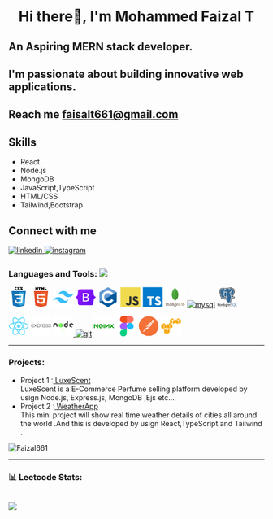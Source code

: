 <h1 align="center">Hi there👋, I'm Mohammed Faizal T</h1>

## An Aspiring MERN stack developer.
## I'm passionate about building innovative web applications.

## Reach me faisalt661@gmail.com

## Skills

* React
* Node.js
* MongoDB
* JavaScript,TypeScript
* HTML/CSS
* Tailwind,Bootstrap

## Connect with me  
<div align="left">
  
<a href="https://linkedin.com/in/mohammed-faizal-t-327a5824b" target="_blank">
<img src=https://img.shields.io/badge/linkedin-%231E77B5.svg?&style=for-the-badge&logo=linkedin&logoColor=white alt=linkedin style="margin-bottom: 5px;" />
</a>

<a href="https://instagram.com/faizal_t1" target="_blank">
<img src=https://img.shields.io/badge/instagram-%23000000.svg?&style=for-the-badge&logo=instagram&logoColor=white alt=instagram style="margin-bottom: 5px;" />
</a>
</p>

<h3 align="left">Languages and Tools: <img src="https://media.giphy.com/media/iY8CRBdQXODJSCERIr/giphy.gif" width="35px"></h3>
<p align="left">
 
  <a href="https://www.w3schools.com/css/" target="_blank" rel="noreferrer"><img src="https://raw.githubusercontent.com/devicons/devicon/master/icons/css3/css3-original-wordmark.svg" alt="css3" width="40" height="40"/></a>
    <a href="https://graphql.org" target="_blank" rel="noreferrer"><a href="https://www.w3.org/html/" target="_blank" rel="noreferrer"><img src="https://raw.githubusercontent.com/devicons/devicon/master/icons/html5/html5-original-wordmark.svg" alt="html5" width="40" height="40"/></a>
<a href="https://tailwindcss.com/" target="_blank" rel="noreferrer"><img src="https://raw.githubusercontent.com/devicons/devicon/master/icons/tailwindcss/tailwindcss-original.svg" alt="tailwindcss" width="40" height="40"/></a>
<a href="https://getbootstrap.com/" target="_blank" rel="noreferrer"><img src="https://raw.githubusercontent.com/devicons/devicon/master/icons/bootstrap/bootstrap-original.svg" alt="bootstrap" width="40" height="40"/></a>
   <a href="https://www.cprogramming.com/" target="_blank" rel="noreferrer"><img src="https://raw.githubusercontent.com/devicons/devicon/master/icons/c/c-original.svg" alt="c" width="40" height="40"/></a>
     <a href="https://developer.mozilla.org/en-US/docs/Web/JavaScript" target="_blank" rel="noreferrer"><img src="https://raw.githubusercontent.com/devicons/devicon/master/icons/javascript/javascript-original.svg" alt="javascript" width="40" height="40"/></a>
<a href="https://www.typescriptlang.org/" target="_blank" rel="noreferrer"><img src="https://raw.githubusercontent.com/devicons/devicon/master/icons/typescript/typescript-original.svg" alt="typescript" width="40" height="40"/></a>
  <a href="https://nodejs.org/" target="_blank" rel="noreferrer"><img src="https://raw.githubusercontent.com/devicons/devicon/master/icons/mongodb/mongodb-original-wordmark.svg" alt="mongodb" width="40" height="40"/></a>
  <a href="https://www.mysql.com/" target="_blank" rel="noreferrer"><img src="https://img.shields.io/badge/MySQL-4479A1.svg?style=for-the-badge&logo=MySQL&logoColor=white" alt="mysql" width="70" height="35"/></a>
  <a href="https://www.postgresql.org" target="_blank" rel="noreferrer"><img src="https://raw.githubusercontent.com/devicons/devicon/master/icons/postgresql/postgresql-original-wordmark.svg" alt="postgresql" width="40" height="40"/></a>


   <a href="https://reactjs.org/" target="_blank" rel="noreferrer"><img src="https://raw.githubusercontent.com/devicons/devicon/master/icons/react/react-original.svg" alt="react" width="40" height="40"/></a>
<a href="https://expressjs.com/" target="_blank" rel="noreferrer"><img src="https://raw.githubusercontent.com/devicons/devicon/master/icons/express/express-original-wordmark.svg" alt="express" width="40" height="40"/></a>
<a href="https://nodejs.org/" target="_blank" rel="noreferrer"><img src="https://raw.githubusercontent.com/devicons/devicon/master/icons/nodejs/nodejs-original-wordmark.svg" alt="nodejs" width="40" height="40" style="filter: brightness(1.5);"> </a>
  <a href="https://git-scm.com/" target="_blank" rel="noreferrer"><img src="https://www.vectorlogo.zone/logos/git-scm/git-scm-icon.svg" alt="git" width="40" height="40"/></a>
  <a href="https://www.nginx.com" target="_blank" rel="noreferrer"><img src="https://raw.githubusercontent.com/devicons/devicon/master/icons/nginx/nginx-original.svg" alt="nginx" width="40" height="40"/></a>
  <a href="https://www.figma.com/" target="_blank" rel="noreferrer"><img src="https://raw.githubusercontent.com/devicons/devicon/master/icons/figma/figma-original.svg" alt="figma" width="40" height="40"/></a>
<a href="https://www.postman.com/" target="_blank" rel="noreferrer"><img src="https://raw.githubusercontent.com/devicons/devicon/master/icons/postman/postman-original.svg" alt="postman" width="40" height="40"/></a>
<a href="https://aws.amazon.com/" target="_blank" rel="noreferrer"><img src="https://raw.githubusercontent.com/devicons/devicon/master/icons/amazonwebservices/amazonwebservices-original.svg" alt="aws" width="40" height="40"/></a>
  








<hr>

<h3 align="left">Projects:</h3>
<ul>
  <li>Project 1 :<a href="https://github.com/Faizal661/LuxeScents" target="_blank"> LuxeScent</a><br>LuxeScent is a E-Commerce Perfume selling platform developed by usign Node.js, Express.js, MongoDB ,Ejs etc...

</li>
  <li>Project 2 :<a href="https://github.com/Faizal661/weather-app" target="_blank"> WeatherApp</a><br>This mini project will show real time weather details of cities all around the world .And this is developed by usign React,TypeScript and Tailwind .

</li>
</ul>

<p align="left">
  <img src="https://komarev.com/ghpvc/?username=Faizal661&label=Profile%20views&color=0e75b6&style=flat" alt="Faizal661" />
</p>

<hr>
<h3 align="left">📊 Leetcode Stats:</h3>
<br>
  <img src="https://leetcard.jacoblin.cool/faisalt661?theme=light&font=Roboto&ext=heatmap"/>
<br>

